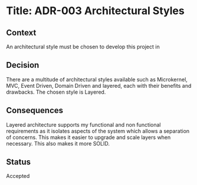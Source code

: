 # Title: ADR-003 Architectural Styles

## Context

An architectural style must be chosen to develop this project in 

## Decision

There are a multitude of architectural styles available such as Microkernel, MVC, Event Driven, Domain Driven and layered, each with their benefits and drawbacks. The chosen style is Layered.

## Consequences

Layered architecture supports my functional and non functional requirements as it isolates aspects of the system which allows a separation of concerns. This makes it easier to upgrade and scale layers when necessary. This also makes it more SOLID. 

## Status
Accepted
